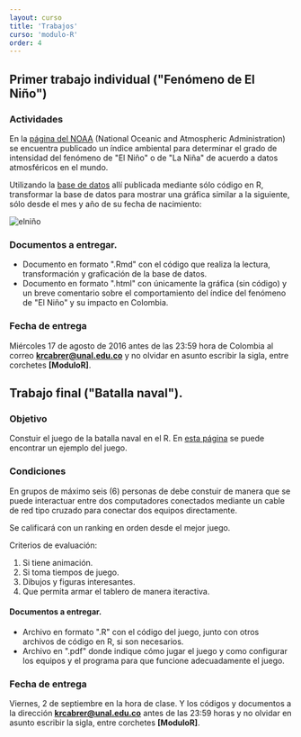 ```yaml
---
layout: curso
title: 'Trabajos'
curso: 'modulo-R'
order: 4
---
```


## Primer trabajo individual ("Fenómeno de El Niño")  

### Actividades
En la [página del NOAA](http://www.cpc.ncep.noaa.gov/products/analysis_monitoring/ensostuff/ensoyears.shtml)
 (National Oceanic and Atmospheric Administration) se
encuentra publicado un índice ambiental para determinar el grado de intensidad
del fenómeno de "El Niño" o de "La Niña" de acuerdo a datos atmosféricos en
el mundo.

Utilizando la [base de datos](./dbs/ENSO.csv) allí publicada mediante
sólo código en R, transformar la base de datos para mostrar una gráfica
similar a la siguiente, sólo desde el mes y año de su fecha de nacimiento:

![elniño](./figs/ElNiño.png)

### Documentos a entregar.
  - Documento en formato ".Rmd" con el código que realiza la lectura,
    transformación y graficación de la base de datos.
  - Documento en formato ".html" con únicamente la gráfica (sin código)
    y un breve comentario sobre el comportamiento del índice del fenómeno de
    "El Niño" y su impacto en Colombia.

### Fecha de entrega    

Miércoles 17 de agosto de 2016 antes de las 23:59 hora de Colombia al
correo **krcabrer@unal.edu.co** y no olvidar en asunto escribir la sigla,
entre corchetes **[ModuloR]**.

## Trabajo final ("Batalla naval").

### Objetivo
Constuir el juego de la batalla naval en el R.
En [esta página](http://es.battleship-game.org/) se puede encontrar un ejemplo del juego.

### Condiciones
En grupos de máximo seis (6) personas de debe constuir de manera que se puede
interactuar entre dos computadores conectados mediante un cable de red
tipo cruzado para conectar dos equipos directamente.

Se calificará con un ranking en orden desde el mejor juego.

Criterios de evaluación:

1. Si tiene animación.
2. Si toma tiempos de juego.
3. Dibujos y figuras interesantes.
4. Que permita armar el tablero de manera iteractiva.

#### Documentos a entregar.
 - Archivo en formato ".R" con el código del juego, junto con otros archivos
   de código en R, si son necesarios.
 - Archivo en ".pdf" donde indique cómo jugar el juego y como configurar los
   equipos y el programa para que funcione adecuadamente el juego.

### Fecha de entrega
 Viernes, 2 de septiembre en la hora de clase. Y los códigos y documentos
 a la dirección **krcabrer@unal.edu.co** antes de las 23:59 horas
 y no olvidar en asunto escribir la sigla, entre corchetes **[ModuloR]**.
